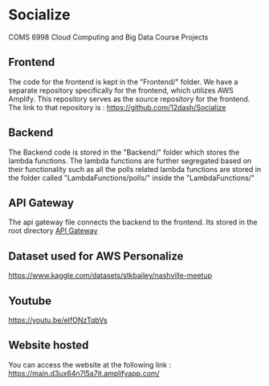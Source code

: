 # Socialize
COMS 6998 Cloud Computing and Big Data Course Projects

## Frontend
The code for the frontend is kept in the "Frontend/" folder. We have a separate repository specifically for the frontend, which utilizes AWS Amplify. This repository serves as the source repository for the frontend.
The link to that repository is : https://github.com/12dash/Socialize

## Backend
The Backend code is stored in the "Backend/" folder which stores the lambda functions.
The lambda functions are further segregated based on their functionality such as all the polls related lambda functions are stored in the folder called "LambdaFunctions/polls/" inside the "LambdaFunctions/"

## API Gateway
The api gateway file connects the backend to the frontend. Its stored in the root directory [API Gateway](socialize-apigateway.yml)

## Dataset used for AWS Personalize
https://www.kaggle.com/datasets/stkbailey/nashville-meetup

## Youtube
https://youtu.be/eIfONzTqbVs

## Website hosted
You can access the website at the following link : https://main.d3ux64n7l5a7it.amplifyapp.com/